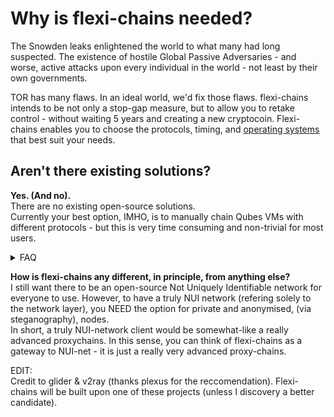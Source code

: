 <h1>Why is flexi-chains needed?</h1>

The Snowden leaks enlightened the world to what many had long suspected. The existence of hostile Global Passive Adversaries - and worse, active attacks upon every individual in the world - not least by their own governments.  

TOR has many flaws. In an ideal world, we'd fix those flaws. flexi-chains intends to be not only a stop-gap measure, but to allow you to retake control - without waiting 5 years and creating a new cryptocoin. Flexi-chains enables you to choose the protocols, timing, and [operating systems](https://qubes-os.org) that best suit your needs.  

<h2>Aren't there existing solutions?</h2>

**Yes. (And no).**  
There are no existing open-source solutions.  
Currently your best option, IMHO, is to manually chain Qubes VMs with different protocols - but this is very time consuming and non-trivial for most users.  

<details>
  <summary>FAQ</summary>
  
**You mentioned TOR?**  
[This recent article](https://www.bitdefender.com/blog/hotforsecurity/threat-actor-compromised-more-than-25-percent-of-tor-network-relays-research-shows) is one of an abundance of evidence as to why just using TOR is no longer reasonably secure.  
**What about [nym](https://nymtech.net/)?**  
Just using Nym has the same foundational issues that TOR does.  
</details>


**How is flexi-chains any different, in principle, from anything else?**  
I still want there to be an open-source Not Uniquely Identifiable network for everyone to use. 
However, to have a truly NUI network (refering solely to the network layer), you NEED the option for private and anonymised, (via steganography), nodes.  
In short, a truly NUI-network client would be somewhat-like a really advanced proxychains. In this sense, you can think of flexi-chains as a gateway to NUI-net - it is just a really very advanced proxy-chains.

EDIT:  
Credit to glider & v2ray (thanks plexus for the reccomendation). Flexi-chains will be built upon one of these projects (unless I discovery a better candidate).  
